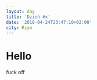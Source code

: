 ```yaml
---
layout: day
title: 'Dzień #x'
date: '2018-04-24T23:47:10+02:00'
city: Rzym
---
```

# Hello

fuck off
